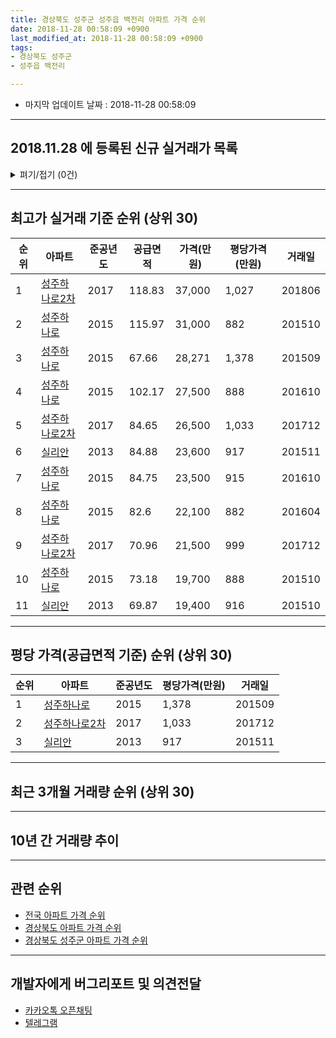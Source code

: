 ```yaml
---
title: 경상북도 성주군 성주읍 백전리 아파트 가격 순위
date: 2018-11-28 00:58:09 +0900
last_modified_at: 2018-11-28 00:58:09 +0900
tags:
- 경상북도 성주군
- 성주읍 백전리

---
```


* 마지막 업데이트 날짜 : 2018-11-28 00:58:09

---

## 2018.11.28 에 등록된 신규 실거래가 목록

<details>
<summary>펴기/접기 (0건)</summary>
<div markdown="1">

|아파트|준공년도|공급면적|가격(만원)|평당가격(만원)|거래일|
|---|---|---|---|---|---|
|없음||||||


</div>
</details>

---

## 최고가 실거래 기준 순위 (상위 30)


|순위|아파트|준공년도|공급면적|가격(만원)|평당가격(만원)|거래일|
|---|---|---|---|---|---|---|
|1|[성주하나로2차](https://search.naver.com/search.naver?query=%EA%B2%BD%EC%83%81%EB%B6%81%EB%8F%84+%EC%84%B1%EC%A3%BC%EA%B5%B0+%EC%84%B1%EC%A3%BC%EC%9D%8D+%EB%B0%B1%EC%A0%84%EB%A6%AC+%EC%84%B1%EC%A3%BC%ED%95%98%EB%82%98%EB%A1%9C2%EC%B0%A8)|2017|118.83|37,000|1,027|201806|
|2|[성주하나로](https://search.naver.com/search.naver?query=%EA%B2%BD%EC%83%81%EB%B6%81%EB%8F%84+%EC%84%B1%EC%A3%BC%EA%B5%B0+%EC%84%B1%EC%A3%BC%EC%9D%8D+%EB%B0%B1%EC%A0%84%EB%A6%AC+%EC%84%B1%EC%A3%BC%ED%95%98%EB%82%98%EB%A1%9C)|2015|115.97|31,000|882|201510|
|3|[성주하나로](https://search.naver.com/search.naver?query=%EA%B2%BD%EC%83%81%EB%B6%81%EB%8F%84+%EC%84%B1%EC%A3%BC%EA%B5%B0+%EC%84%B1%EC%A3%BC%EC%9D%8D+%EB%B0%B1%EC%A0%84%EB%A6%AC+%EC%84%B1%EC%A3%BC%ED%95%98%EB%82%98%EB%A1%9C)|2015|67.66|28,271|1,378|201509|
|4|[성주하나로](https://search.naver.com/search.naver?query=%EA%B2%BD%EC%83%81%EB%B6%81%EB%8F%84+%EC%84%B1%EC%A3%BC%EA%B5%B0+%EC%84%B1%EC%A3%BC%EC%9D%8D+%EB%B0%B1%EC%A0%84%EB%A6%AC+%EC%84%B1%EC%A3%BC%ED%95%98%EB%82%98%EB%A1%9C)|2015|102.17|27,500|888|201610|
|5|[성주하나로2차](https://search.naver.com/search.naver?query=%EA%B2%BD%EC%83%81%EB%B6%81%EB%8F%84+%EC%84%B1%EC%A3%BC%EA%B5%B0+%EC%84%B1%EC%A3%BC%EC%9D%8D+%EB%B0%B1%EC%A0%84%EB%A6%AC+%EC%84%B1%EC%A3%BC%ED%95%98%EB%82%98%EB%A1%9C2%EC%B0%A8)|2017|84.65|26,500|1,033|201712|
|6|[실리안](https://search.naver.com/search.naver?query=%EA%B2%BD%EC%83%81%EB%B6%81%EB%8F%84+%EC%84%B1%EC%A3%BC%EA%B5%B0+%EC%84%B1%EC%A3%BC%EC%9D%8D+%EB%B0%B1%EC%A0%84%EB%A6%AC+%EC%8B%A4%EB%A6%AC%EC%95%88)|2013|84.88|23,600|917|201511|
|7|[성주하나로](https://search.naver.com/search.naver?query=%EA%B2%BD%EC%83%81%EB%B6%81%EB%8F%84+%EC%84%B1%EC%A3%BC%EA%B5%B0+%EC%84%B1%EC%A3%BC%EC%9D%8D+%EB%B0%B1%EC%A0%84%EB%A6%AC+%EC%84%B1%EC%A3%BC%ED%95%98%EB%82%98%EB%A1%9C)|2015|84.75|23,500|915|201610|
|8|[성주하나로](https://search.naver.com/search.naver?query=%EA%B2%BD%EC%83%81%EB%B6%81%EB%8F%84+%EC%84%B1%EC%A3%BC%EA%B5%B0+%EC%84%B1%EC%A3%BC%EC%9D%8D+%EB%B0%B1%EC%A0%84%EB%A6%AC+%EC%84%B1%EC%A3%BC%ED%95%98%EB%82%98%EB%A1%9C)|2015|82.6|22,100|882|201604|
|9|[성주하나로2차](https://search.naver.com/search.naver?query=%EA%B2%BD%EC%83%81%EB%B6%81%EB%8F%84+%EC%84%B1%EC%A3%BC%EA%B5%B0+%EC%84%B1%EC%A3%BC%EC%9D%8D+%EB%B0%B1%EC%A0%84%EB%A6%AC+%EC%84%B1%EC%A3%BC%ED%95%98%EB%82%98%EB%A1%9C2%EC%B0%A8)|2017|70.96|21,500|999|201712|
|10|[성주하나로](https://search.naver.com/search.naver?query=%EA%B2%BD%EC%83%81%EB%B6%81%EB%8F%84+%EC%84%B1%EC%A3%BC%EA%B5%B0+%EC%84%B1%EC%A3%BC%EC%9D%8D+%EB%B0%B1%EC%A0%84%EB%A6%AC+%EC%84%B1%EC%A3%BC%ED%95%98%EB%82%98%EB%A1%9C)|2015|73.18|19,700|888|201510|
|11|[실리안](https://search.naver.com/search.naver?query=%EA%B2%BD%EC%83%81%EB%B6%81%EB%8F%84+%EC%84%B1%EC%A3%BC%EA%B5%B0+%EC%84%B1%EC%A3%BC%EC%9D%8D+%EB%B0%B1%EC%A0%84%EB%A6%AC+%EC%8B%A4%EB%A6%AC%EC%95%88)|2013|69.87|19,400|916|201510|


---

## 평당 가격(공급면적 기준) 순위 (상위 30)


|순위|아파트|준공년도|평당가격(만원)|거래일|
|---|---|---|---|---|
|1|[성주하나로](https://search.naver.com/search.naver?query=%EA%B2%BD%EC%83%81%EB%B6%81%EB%8F%84+%EC%84%B1%EC%A3%BC%EA%B5%B0+%EC%84%B1%EC%A3%BC%EC%9D%8D+%EB%B0%B1%EC%A0%84%EB%A6%AC+%EC%84%B1%EC%A3%BC%ED%95%98%EB%82%98%EB%A1%9C)|2015|1,378|201509|
|2|[성주하나로2차](https://search.naver.com/search.naver?query=%EA%B2%BD%EC%83%81%EB%B6%81%EB%8F%84+%EC%84%B1%EC%A3%BC%EA%B5%B0+%EC%84%B1%EC%A3%BC%EC%9D%8D+%EB%B0%B1%EC%A0%84%EB%A6%AC+%EC%84%B1%EC%A3%BC%ED%95%98%EB%82%98%EB%A1%9C2%EC%B0%A8)|2017|1,033|201712|
|3|[실리안](https://search.naver.com/search.naver?query=%EA%B2%BD%EC%83%81%EB%B6%81%EB%8F%84+%EC%84%B1%EC%A3%BC%EA%B5%B0+%EC%84%B1%EC%A3%BC%EC%9D%8D+%EB%B0%B1%EC%A0%84%EB%A6%AC+%EC%8B%A4%EB%A6%AC%EC%95%88)|2013|917|201511|


---

## 최근 3개월 거래량 순위 (상위 30)


<div style="width:100%;">
    <canvas id="deal_count_ranking" height="250"></canvas>
</div>


<script>
new Chart(document.getElementById("deal_count_ranking"), {
    type: 'horizontalBar',
    data: {
        labels: ['성주하나로2차', '실리안'],
        datasets: [{
            label: '실거래 수',
            data: [8, 4],
            borderColor: "rgba(255, 0, 128, 1)",
            backgroundColor: "rgba(255, 0, 128, 0.5)",
            fill: false,
        }]
    },
    options: {
        responsive: true,
        title: {
            display: true,
            text: '최근 3개월 거래량 순위'
        },
        tooltips: {
            mode: 'index',
            intersect: false,
            callbacks: {
                title: function(tooltipItems, data) {
                    return "실거래 수:";
                },
                label: function(tooltipItem, data) {
                    return data.labels[tooltipItem.index] + ": " + tooltipItem.xLabel;
                }
            }
        },
        hover: {
            mode: 'nearest',
            intersect: true
        },
        scales: {
            xAxes: [{
                display: true,
                scaleLabel: {
                    display: true,
                    labelString: '실거래 수'
                },
                ticks: {
                    suggestedMin: 0,
                }
            }],
            yAxes: [{
                display: true,
                ticks: {
                    autoSkip: false,
                    callback: function(value, index, values) {
                        if (value.length > 15)
                            return value.substr(0, 13) + "...";
                        else
                            return value;
                    }
                },
                scaleLabel: {
                    display: false,
                }
            }]
        }
    }
});

</script>


---

## 10년 간 거래량 추이


<div style="width:100%;">
    <canvas id="deal_progress" height="250"></canvas>
</div>

<script>
new Chart(document.getElementById("deal_progress"), {
    type: 'line',
    data: {
        labels: ['200811','200812','200901','200902','200903','200904','200905','200906','200907','200908','200909','200910','200911','200912','201001','201002','201003','201004','201005','201006','201007','201008','201009','201010','201011','201012','201101','201102','201103','201104','201105','201106','201107','201108','201109','201110','201111','201112','201201','201202','201203','201204','201205','201206','201207','201208','201209','201210','201211','201212','201301','201302','201303','201304','201305','201306','201307','201308','201309','201310','201311','201312','201401','201402','201403','201404','201405','201406','201407','201408','201409','201410','201411','201412','201501','201502','201503','201504','201505','201506','201507','201508','201509','201510','201511','201512','201601','201602','201603','201604','201605','201606','201607','201608','201609','201610','201611','201612','201701','201702','201703','201704','201705','201706','201707','201708','201709','201710','201711','201712','201801','201802','201803','201804','201805','201806','201807','201808','201809','201810','201811'],
        datasets: [{
            label: '실거래 수',
            pointRadius: 1,
            data: [0, 0, 0, 0, 0, 0, 0, 0, 0, 0, 0, 0, 0, 0, 0, 0, 0, 0, 0, 0, 0, 0, 0, 0, 0, 0, 0, 0, 0, 0, 0, 0, 0, 0, 0, 0, 0, 0, 0, 0, 0, 0, 0, 0, 0, 0, 0, 0, 0, 0, 0, 0, 3, 6, 5, 5, 2, 7, 6, 3, 2, 0, 0, 0, 0, 2, 0, 0, 0, 2, 2, 0, 0, 0, 0, 3, 1, 1, 1, 1, 0, 1, 2, 30, 6, 3, 0, 1, 0, 4, 1, 3, 1, 0, 0, 4, 3, 1, 3, 2, 2, 3, 2, 1, 1, 1, 3, 5, 1, 19, 6, 7, 5, 1, 5, 18, 7, 9, 9, 0, 3],
            borderColor: "rgba(255, 201, 14, 1)",
            backgroundColor: "rgba(255, 201, 14, 0.5)",
            fill: true,
        }]
    },
    options: {
        responsive: true,
        title: {
            display: true,
            text: '10년간 거래량 추이'
        },
        tooltips: {
            mode: 'index',
            intersect: false,
        },
        hover: {
            mode: 'nearest',
            intersect: true
        },
        scales: {
            xAxes: [{
                display: true,
                scaleLabel: {
                    display: true,
                    labelString: '년/월'
                }
            }],
            yAxes: [{
                display: true,
                ticks: {
                    suggestedMin: 0,
                },
                scaleLabel: {
                    display: true,
                    labelString: '실거래 수'
                }
            }]
        }
    }
});

</script>


---

## 관련 순위

- [전국 아파트 가격 순위](https://inasie.github.io/apt-ranking/전국)
- [경상북도 아파트 가격 순위](https://inasie.github.io/apt-ranking/경상북도)
- [경상북도 성주군 아파트 가격 순위](https://inasie.github.io/apt-ranking/경상북도-성주군)


---

## 개발자에게 버그리포트 및 의견전달

- [카카오톡 오픈채팅](https://open.kakao.com/o/gLJUAP4)
- [텔레그램](https://t.me/inasie)

